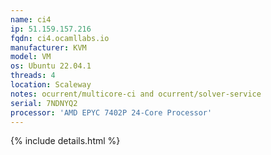 ```yaml
---
name: ci4
ip: 51.159.157.216
fqdn: ci4.ocamllabs.io
manufacturer: KVM
model: VM
os: Ubuntu 22.04.1
threads: 4
location: Scaleway
notes: ocurrent/multicore-ci and ocurrent/solver-service
serial: 7NDNYQ2
processor: 'AMD EPYC 7402P 24-Core Processor'
---
```

{% include details.html %} 

